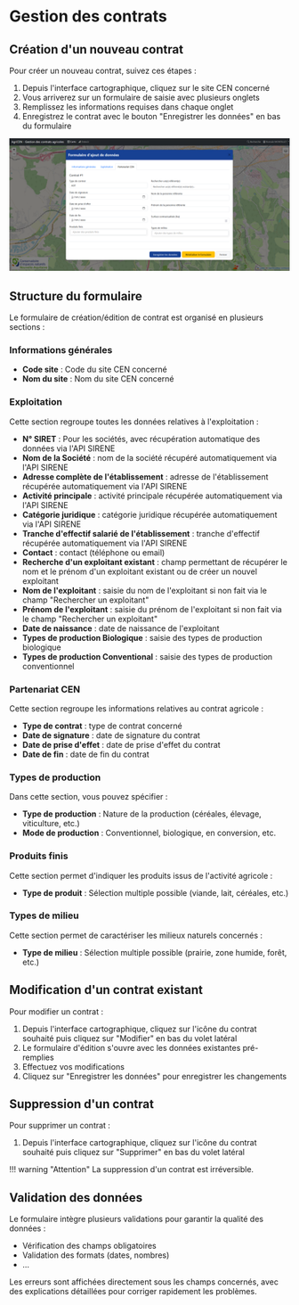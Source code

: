 # Gestion des contrats


## Création d'un nouveau contrat

Pour créer un nouveau contrat, suivez ces étapes :

1. Depuis l'interface cartographique, cliquez sur le site CEN concerné
2. Vous arriverez sur un formulaire de saisie avec plusieurs onglets
3. Remplissez les informations requises dans chaque onglet
4. Enregistrez le contrat avec le bouton "Enregistrer les données" en bas du formulaire

![Formulaire de création de contrat](img/formulaire_ajout.png)

## Structure du formulaire

Le formulaire de création/édition de contrat est organisé en plusieurs sections :

### Informations générales

- **Code site** : Code du site CEN concerné
- **Nom du site** : Nom du site CEN concerné

### Exploitation

Cette section regroupe toutes les données relatives à l'exploitation :

- **N° SIRET** : Pour les sociétés, avec récupération automatique des données via l'API SIRENE
- **Nom de la Société** : nom de la société récupéré automatiquement via l'API SIRENE
- **Adresse complète de l'établissement** : adresse de l'établissement récupérée automatiquement via l'API SIRENE
- **Activité principale** : activité principale récupérée automatiquement via l'API SIRENE
- **Catégorie juridique** : catégorie juridique récupérée automatiquement via l'API SIRENE
- **Tranche d'effectif salarié de l'établissement** : tranche d'effectif récupérée automatiquement via l'API SIRENE
- **Contact** : contact (téléphone ou email)
- **Recherche d'un exploitant existant** : champ permettant de récupérer le nom et le prénom d'un exploitant existant ou de créer un nouvel exploitant
- **Nom de l'exploitant** : saisie du nom de l'exploitant si non fait via le champ "Rechercher un exploitant"
- **Prénom de l'exploitant** : saisie du prénom de l'exploitant si non fait via le champ "Rechercher un exploitant"
- **Date de naissance** : date de naissance de l'exploitant
- **Types de production Biologique** : saisie des types de production biologique
- **Types de production Conventional** : saisie des types de production conventionnel

### Partenariat CEN

Cette section regroupe les informations relatives au contrat agricole :

- **Type de contrat** : type de contrat concerné
- **Date de signature** : date de signature du contrat
- **Date de prise d'effet** : date de prise d'effet du contrat
- **Date de fin** : date de fin du contrat

### Types de production

Dans cette section, vous pouvez spécifier :

- **Type de production** : Nature de la production (céréales, élevage, viticulture, etc.)
- **Mode de production** : Conventionnel, biologique, en conversion, etc.

### Produits finis

Cette section permet d'indiquer les produits issus de l'activité agricole :

- **Type de produit** : Sélection multiple possible (viande, lait, céréales, etc.)

### Types de milieu

Cette section permet de caractériser les milieux naturels concernés :

- **Type de milieu** : Sélection multiple possible (prairie, zone humide, forêt, etc.)

## Modification d'un contrat existant

Pour modifier un contrat :

1. Depuis l'interface cartographique, cliquez sur l'icône du contrat souhaité puis cliquez sur "Modifier" en bas du volet latéral
2. Le formulaire d'édition s'ouvre avec les données existantes pré-remplies
3. Effectuez vos modifications
4. Cliquez sur "Enregistrer les données" pour enregistrer les changements

## Suppression d'un contrat

Pour supprimer un contrat :

1. Depuis l'interface cartographique, cliquez sur l'icône du contrat souhaité puis cliquez sur "Supprimer" en bas du volet latéral

!!! warning "Attention"
    La suppression d'un contrat est irréversible. 
    
## Validation des données

Le formulaire intègre plusieurs validations pour garantir la qualité des données :

- Vérification des champs obligatoires
- Validation des formats (dates, nombres)
- ...

Les erreurs sont affichées directement sous les champs concernés, avec des explications détaillées pour corriger rapidement les problèmes.
